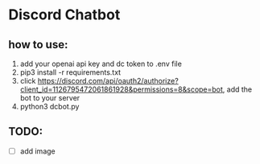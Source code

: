 # Discord Chatbot

## how to use:

1. add your openai api key and dc token to .env file 
2. pip3 install -r requirements.txt
3. click https://discord.com/api/oauth2/authorize?client_id=1126795472061861928&permissions=8&scope=bot, add the bot to your server
4. python3 dcbot.py

## TODO:

- [ ] add image  